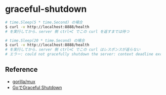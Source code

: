 # graceful-shutdown
``` bash
# time.Sleep(5 * time.Second) の場合
$ curl -v http://localhost:8888/health
# を実行してから、server 側 ctrl+C でこの curl を返すまでは待つ

# time.Sleep(20 * time.Second) の場合
$ curl -v http://localhost:8888/health
# を実行してから、server 側 ctrl+C でこの curl はレスポンスが返らない
# エラー: could not gracefully shutdown the server: context deadline exceeded も出力される
```

## Reference
* [gorilla/mux](https://github.com/gorilla/mux#graceful-shutdown)
* [GoでGraceful Shutdown](https://christina04.hatenablog.com/entry/go-graceful-shutdown)
